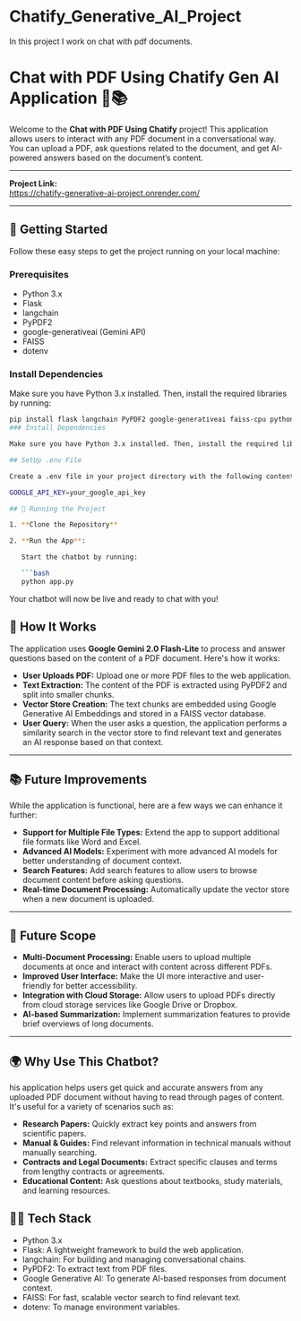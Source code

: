 # Chatify_Generative_AI_Project
In this project I work on chat with pdf documents.

# **Chat with PDF Using Chatify Gen AI Application** 🤖📚

Welcome to the **Chat with PDF Using Chatify** project! This application allows users to interact with any PDF document in a conversational way. You can upload a PDF, ask questions related to the document, and get AI-powered answers based on the document’s content. 

---

**Project Link:**  
https://chatify-generative-ai-project.onrender.com/

---

## 🔧 **Getting Started**

Follow these easy steps to get the project running on your local machine:

### **Prerequisites**

- Python 3.x
- Flask
- langchain
- PyPDF2
- google-generativeai (Gemini API)
- FAISS
- dotenv

### **Install Dependencies**

Make sure you have Python 3.x installed. Then, install the required libraries by running:

```bash
pip install flask langchain PyPDF2 google-generativeai faiss-cpu python-dotenv
### Install Dependencies

Make sure you have Python 3.x installed. Then, install the required libraries using:

## SetUp .env File

Create a .env file in your project directory with the following content:

GOOGLE_API_KEY=your_google_api_key

## 🚀 Running the Project

1. **Clone the Repository**

2. **Run the App**:

   Start the chatbot by running:

   ```bash
   python app.py
   ```

   Your chatbot will now be live and ready to chat with you!
## 🤖 How It Works

The application uses **Google Gemini 2.0 Flash-Lite** to process and answer questions based on the content of a PDF document. Here's how it works:

- **User Uploads PDF:** Upload one or more PDF files to the web application.
- **Text Extraction:** The content of the PDF is extracted using PyPDF2 and split into smaller chunks.
- **Vector Store Creation:** The text chunks are embedded using Google Generative AI Embeddings and stored in a FAISS vector database.
- **User Query:** When the user asks a question, the application performs a similarity search in the vector store to find relevant text and generates an AI response based on that context.

---

## 📚 Future Improvements
While the application is functional, here are a few ways we can enhance it further:


- **Support for Multiple File Types:** Extend the app to support additional file formats like Word and Excel.
- **Advanced AI Models:** Experiment with more advanced AI models for better understanding of document context.
- **Search Features:** Add search features to allow users to browse document content before asking questions.
- **Real-time Document Processing:** Automatically update the vector store when a new document is uploaded.

---

## 🚀 Future Scope

- **Multi-Document Processing:** Enable users to upload multiple documents at once and interact with content across different PDFs.
- **Improved User Interface:** Make the UI more interactive and user-friendly for better accessibility.
- **Integration with Cloud Storage:** Allow users to upload PDFs directly from cloud storage services like Google Drive or Dropbox.
- **AI-based Summarization:** Implement summarization features to provide brief overviews of long documents.

---

## 🌍 Why Use This Chatbot?

his application helps users get quick and accurate answers from any uploaded PDF document without having to read through pages of content. It's useful for a variety of scenarios such as:

- **Research Papers:** Quickly extract key points and answers from scientific papers.
- **Manual & Guides:** Find relevant information in technical manuals without manually searching.
- **Contracts and Legal Documents:** Extract specific clauses and terms from lengthy contracts or agreements.
- **Educational Content:** Ask questions about textbooks, study materials, and learning resources.

## 👨‍💻 Tech Stack
- Python 3.x
- Flask: A lightweight framework to build the web application.
- langchain: For building and managing conversational chains.
- PyPDF2: To extract text from PDF files.
- Google Generative AI: To generate AI-based responses from document context.
- FAISS: For fast, scalable vector search to find relevant text.
- dotenv: To manage environment variables.
